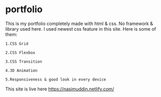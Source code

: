 # portfolio
This is my portfolio completely made with html & css.
No framework & library used here.
I used newest css feature in this site. Here is some of them:

    1.CSS Grid

    2.CSS Flexbox

    3.CSS Transition

    4.3D Animation

    5.Responsiveness & good look in every device


This site is live here https://nasimuddin.netlify.com/

